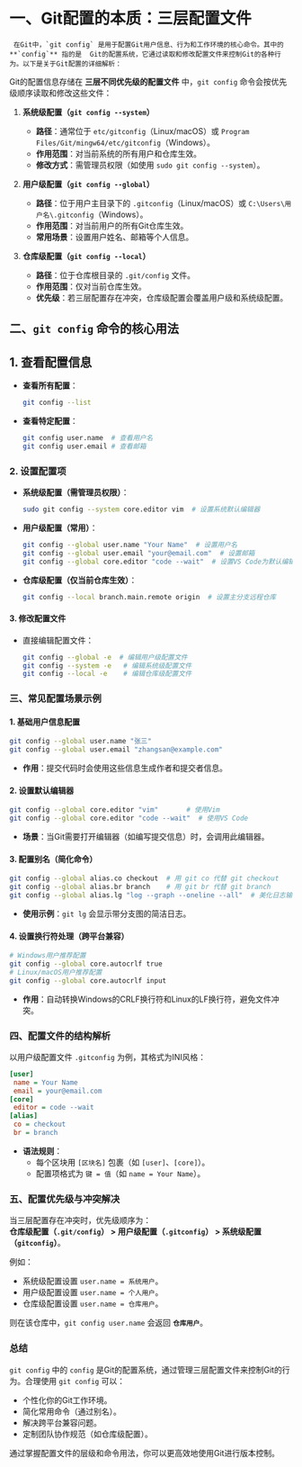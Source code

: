 # 一、Git配置的本质：三层配置文件

```plaintext
 在Git中，`git config` 是用于配置Git用户信息、行为和工作环境的核心命令。其中的 **`config`** 指的是  Git的配置系统，它通过读取和修改配置文件来控制Git的各种行为。以下是关于Git配置的详细解析：
```

Git的配置信息存储在 **三层不同优先级的配置文件** 中，`git config` 命令会按优先级顺序读取和修改这些文件：

1. **系统级配置（`git config --system`）**
   - **路径**：通常位于 `etc/gitconfig`（Linux/macOS）或 `Program Files/Git/mingw64/etc/gitconfig`（Windows）。
   - **作用范围**：对当前系统的所有用户和仓库生效。
   - **修改方式**：需管理员权限（如使用 `sudo git config --system`）。

2. **用户级配置（`git config --global`）**
   - **路径**：位于用户主目录下的 `.gitconfig`（Linux/macOS）或 `C:\Users\用户名\.gitconfig`（Windows）。
   - **作用范围**：对当前用户的所有Git仓库生效。
   - **常用场景**：设置用户姓名、邮箱等个人信息。

3. **仓库级配置（`git config --local`）**
   - **路径**：位于仓库根目录的 `.git/config` 文件。
   - **作用范围**：仅对当前仓库生效。
   - **优先级**：若三层配置存在冲突，仓库级配置会覆盖用户级和系统级配置。

## 二、`git config` 命令的核心用法

## 1. **查看配置信息**

- **查看所有配置**：

  ```bash
  git config --list
  ```

- **查看特定配置**：

  ```bash
  git config user.name  # 查看用户名
  git config user.email # 查看邮箱
  ```

### 2. **设置配置项**

- **系统级配置（需管理员权限）**：

  ```bash
  sudo git config --system core.editor vim  # 设置系统默认编辑器
  ```

- **用户级配置（常用）**：

  ```bash
  git config --global user.name "Your Name"  # 设置用户名
  git config --global user.email "your@email.com"  # 设置邮箱
  git config --global core.editor "code --wait"  # 设置VS Code为默认编辑器
  ```

- **仓库级配置（仅当前仓库生效）**：

  ```bash
  git config --local branch.main.remote origin  # 设置主分支远程仓库
  ```

#### 3. **修改配置文件**

- 直接编辑配置文件：

  ```bash
  git config --global -e  # 编辑用户级配置文件
  git config --system -e   # 编辑系统级配置文件
  git config --local -e    # 编辑仓库级配置文件
  ```

### 三、常见配置场景示例

#### 1. **基础用户信息配置**

```bash
git config --global user.name "张三"
git config --global user.email "zhangsan@example.com"
```

- **作用**：提交代码时会使用这些信息生成作者和提交者信息。

#### 2. **设置默认编辑器**

```bash
git config --global core.editor "vim"       # 使用Vim
git config --global core.editor "code --wait"  # 使用VS Code
```

- **场景**：当Git需要打开编辑器（如编写提交信息）时，会调用此编辑器。

#### 3. **配置别名（简化命令）**

```bash
git config --global alias.co checkout  # 用 git co 代替 git checkout
git config --global alias.br branch    # 用 git br 代替 git branch
git config --global alias.lg "log --graph --oneline --all"  # 美化日志输出
```

- **使用示例**：`git lg` 会显示带分支图的简洁日志。

#### 4. **设置换行符处理（跨平台兼容）**

```bash
# Windows用户推荐配置
git config --global core.autocrlf true
# Linux/macOS用户推荐配置
git config --global core.autocrlf input
```

- **作用**：自动转换Windows的CRLF换行符和Linux的LF换行符，避免文件冲突。

### 四、配置文件的结构解析

以用户级配置文件 `.gitconfig` 为例，其格式为INI风格：

```ini
[user]
 name = Your Name
 email = your@email.com
[core]
 editor = code --wait
[alias]
 co = checkout
 br = branch
```

- **语法规则**：
  - 每个区块用 `[区块名]` 包裹（如 `[user]`、`[core]`）。
  - 配置项格式为 `键 = 值`（如 `name = Your Name`）。

### 五、配置优先级与冲突解决

当三层配置存在冲突时，优先级顺序为：  
**仓库级配置（`.git/config`） > 用户级配置（`.gitconfig`） > 系统级配置（`gitconfig`）**。

例如：

- 系统级配置设置 `user.name = 系统用户`。
- 用户级配置设置 `user.name = 个人用户`。
- 仓库级配置设置 `user.name = 仓库用户`。

则在该仓库中，`git config user.name` 会返回 **`仓库用户`**。

### 总结

`git config` 中的 `config` 是Git的配置系统，通过管理三层配置文件来控制Git的行为。合理使用 `git config` 可以：

- 个性化你的Git工作环境。
- 简化常用命令（通过别名）。
- 解决跨平台兼容问题。
- 定制团队协作规范（如仓库级配置）。

通过掌握配置文件的层级和命令用法，你可以更高效地使用Git进行版本控制。
